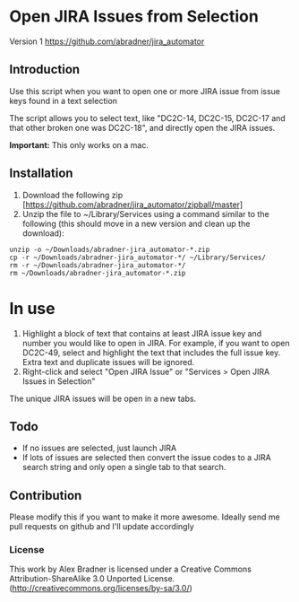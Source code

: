# Open JIRA Issues from Selection 

Version 1
https://github.com/abradner/jira_automator

## Introduction

Use this script when you want to open one or more JIRA issue from issue keys found in a text selection

The script allows you to select text, like "DC2C-14, DC2C-15, DC2C-17 and that other broken one was DC2C-18", and directly open the JIRA issues.

**Important:** This only works on a mac.

## Installation

1.  Download the following zip [https://github.com/abradner/jira_automator/zipball/master]
2.  Unzip the file to ~/Library/Services using a command similar to the following (this should move in a new version and clean up the download):
```
unzip -o ~/Downloads/abradner-jira_automator-*.zip
cp -r ~/Downloads/abradner-jira_automator-*/ ~/Library/Services/
rm -r ~/Downloads/abradner-jira_automator-*/
rm ~/Downloads/abradner-jira_automator-*.zip
```
     

# In use

1.  Highlight a block of text that contains at least JIRA issue key and number you would like to open in JIRA. For example, if you want to open DC2C-49, select and highlight the text that includes the full issue key. Extra text and duplicate issues will be ignored.
2.  Right-click and select "Open JIRA Issue" or "Services > Open JIRA Issues in Selection"

The unique JIRA issues will be open in a new tabs.

## Todo

*   If no issues are selected, just launch JIRA
*   If lots of issues are selected then convert the issue codes to a JIRA search string and only open a single tab to that search.

## Contribution

Please modify this if you want to make it more awesome. Ideally send me pull requests on github and I'll update accordingly

### License
This work by Alex Bradner is licensed under a Creative Commons Attribution-ShareAlike 3.0 Unported License. (http://creativecommons.org/licenses/by-sa/3.0/)
